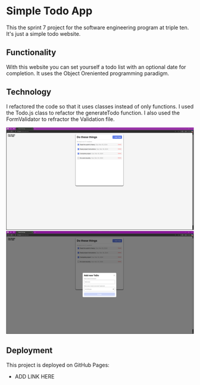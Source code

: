 # Simple Todo App

This the sprint 7 project for the software engineering program at triple ten. It's just a simple todo website.

## Functionality

With this website you can set yourself a todo list with an optional date for completion. It uses the Object Oreniented programming paradigm.

## Technology

I refactored the code so that it uses classes instead of only functions.
I used the Todo.js class to refactor the generateTodo function.
I also used the FormValidator to refractor the Validation file.

![Alt text](/images/Screenshot%20todo-website.png)
![Alt text](/images/Screenshot%20todo-website-modal.png)

## Deployment

This project is deployed on GitHub Pages:

- ADD LINK HERE
